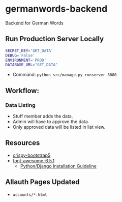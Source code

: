 # germanwords-backend

Backend for German Words

## Run Production Server Locally

```sh
SECRET_KEY='GET_DATA'
DEBUG='False'
ENVIRONMENT='PROD'
DATABASE_URL="GET_DATA"
```

* Command: `python src/manage.py runserver 8080`

## Workflow:

### Data Listing

* Stuff member adds the data.
* Admin will have to approve the data.
* Only approved data will be listed in list view.

## Resources

* [crispy-bootstrap5](https://github.com/django-crispy-forms/crispy-bootstrap5)
* [font-awesome-6.5.1](https://use.fontawesome.com/releases/v6.5.1/fontawesome-free-6.5.1-web.zip)
  * [Python/Django Installation Guideline](https://fontawesome.com/docs/web/use-with/python-django)

## Allauth Pages Updated

* `accounts/*.html`
